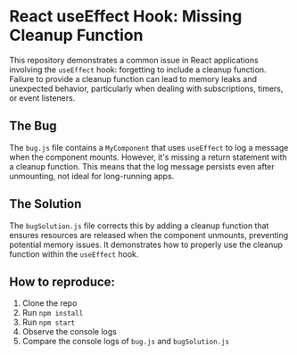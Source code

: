 # React useEffect Hook: Missing Cleanup Function

This repository demonstrates a common issue in React applications involving the `useEffect` hook: forgetting to include a cleanup function.  Failure to provide a cleanup function can lead to memory leaks and unexpected behavior, particularly when dealing with subscriptions, timers, or event listeners.

## The Bug

The `bug.js` file contains a `MyComponent` that uses `useEffect` to log a message when the component mounts. However, it's missing a return statement with a cleanup function. This means that the log message persists even after unmounting, not ideal for long-running apps.

## The Solution

The `bugSolution.js` file corrects this by adding a cleanup function that ensures resources are released when the component unmounts, preventing potential memory issues. It demonstrates how to properly use the cleanup function within the `useEffect` hook.

## How to reproduce:

1. Clone the repo
2. Run `npm install`
3. Run `npm start`
4. Observe the console logs
5. Compare the console logs of `bug.js` and `bugSolution.js`